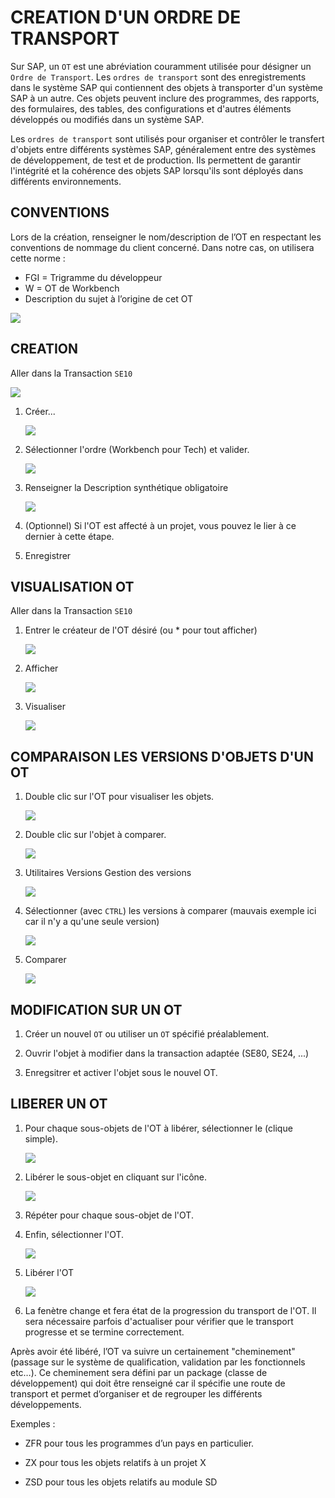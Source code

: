# CREATION D'UN ORDRE DE TRANSPORT

Sur SAP, un ``OT`` est une abréviation couramment utilisée pour désigner un ``Ordre de Transport``. Les ``ordres de transport`` sont des enregistrements dans le système SAP qui contiennent des objets à transporter d'un système SAP à un autre. Ces objets peuvent inclure des programmes, des rapports, des formulaires, des tables, des configurations et d'autres éléments développés ou modifiés dans un système SAP.
>
Les ``ordres de transport`` sont utilisés pour organiser et contrôler le transfert d'objets entre différents systèmes SAP, généralement entre des systèmes de développement, de test et de production. Ils permettent de garantir l'intégrité et la cohérence des objets SAP lorsqu'ils sont déployés dans différents environnements.

## CONVENTIONS

Lors de la création, renseigner le nom/description de l’OT en respectant les conventions de nommage du client concerné. Dans notre cas, on utilisera cette norme :

- FGI = Trigramme du développeur
- W = OT de Workbench
- Description du sujet à l’origine de cet OT

![](../assets/images/OT_016.jpg)

## CREATION

Aller dans la Transaction ``SE10``

![](../ASSETS/images/OT_001.jpg)

1. Créer...

    ![](../ASSETS/images/OT_002.jpg)

2. Sélectionner l'ordre (Workbench pour Tech) et valider.

    ![](../ASSETS/images/OT_003.jpg)

3. Renseigner la Description synthétique obligatoire

    ![](../ASSETS/images/OT_004.jpg)

4. (Optionnel) Si l'OT est affecté à un projet, vous pouvez le lier à ce dernier à cette étape.

5. Enregistrer

## VISUALISATION OT

Aller dans la Transaction ``SE10``

1. Entrer le créateur de l'OT désiré (ou * pour tout afficher)

    ![](../ASSETS/images/OT_005.jpg)

2. Afficher

    ![](../ASSETS/images/OT_006.jpg)

3. Visualiser

    ![](../ASSETS/images/OT_007.jpg)

## COMPARAISON LES VERSIONS D'OBJETS D'UN OT

1. Double clic sur l'OT pour visualiser les objets.

    ![](../ASSETS/images/OT_009.jpg)

2. Double clic sur l'objet à comparer.

    ![](../ASSETS/images/OT_010.jpg)

3. Utilitaires Versions Gestion des versions

    ![](../ASSETS/images/OT_008.jpg)

4. Sélectionner (avec ``CTRL``) les versions à comparer (mauvais exemple ici car il n'y a qu'une seule version)

    ![](../ASSETS/images/OT_011.jpg)

5. Comparer

    ![](../ASSETS/images/OT_012.jpg)

## MODIFICATION SUR UN OT

1. Créer un nouvel ``OT`` ou utiliser un ``OT`` spécifié préalablement.

2. Ouvrir l'objet à modifier dans la transaction adaptée (SE80, SE24, ...)

3. Enregsitrer et activer l'objet sous le nouvel OT.

## LIBERER UN OT

1. Pour chaque sous-objets de l'OT à libérer, sélectionner le (clique simple).

    ![](../ASSETS/images/OT_013.jpg)

2. Libérer le sous-objet en cliquant sur l'icône.

    ![](../ASSETS/images/OT_014.jpg)

3. Répéter pour chaque sous-objet de l'OT.

4. Enfin, sélectionner l'OT.

    ![](../ASSETS/images/OT_015.jpg)

5. Libérer l'OT

    ![](../ASSETS/images/OT_016.jpg)

6. La fenètre change et fera état de la progression du transport de l'OT.
    Il sera nécessaire parfois d'actualiser pour vérifier que le transport progresse et se termine correctement.

Après avoir été libéré, l’OT va suivre un certainement "cheminement" (passage sur le système de qualification, validation par les fonctionnels etc…). Ce cheminement sera défini par un package (classe de développement) qui doit être renseigné car il spécifie une route de transport et permet d’organiser et de regrouper les différents développements.

Exemples :

- ZFR pour tous les programmes d’un pays en particulier.

- ZX pour tous les objets relatifs à un projet X

- ZSD pour tous les objets relatifs au module SD
